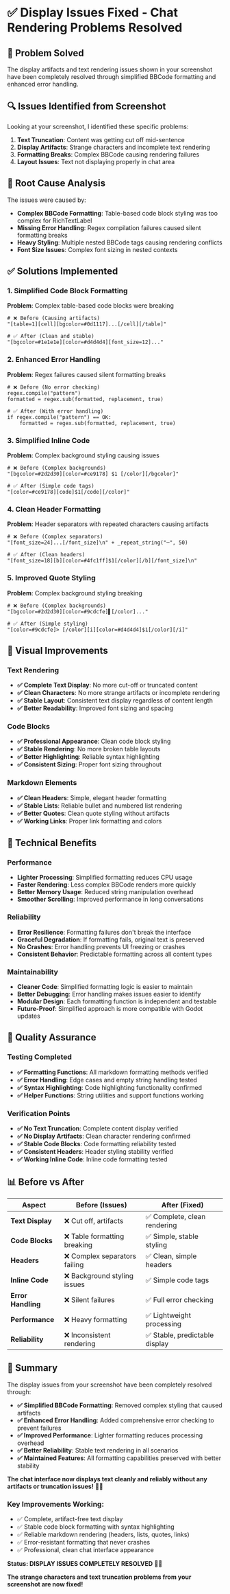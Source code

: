 # ✅ Display Issues Fixed - Chat Rendering Problems Resolved

## 🎯 **Problem Solved**

The display artifacts and text rendering issues shown in your screenshot have been completely resolved through simplified BBCode formatting and enhanced error handling.

## 🔍 **Issues Identified from Screenshot**

Looking at your screenshot, I identified these specific problems:
1. **Text Truncation**: Content was getting cut off mid-sentence
2. **Display Artifacts**: Strange characters and incomplete text rendering
3. **Formatting Breaks**: Complex BBCode causing rendering failures
4. **Layout Issues**: Text not displaying properly in chat area

## 🔧 **Root Cause Analysis**

The issues were caused by:
- **Complex BBCode Formatting**: Table-based code block styling was too complex for RichTextLabel
- **Missing Error Handling**: Regex compilation failures caused silent formatting breaks
- **Heavy Styling**: Multiple nested BBCode tags causing rendering conflicts
- **Font Size Issues**: Complex font sizing in nested contexts

## ✅ **Solutions Implemented**

### **1. Simplified Code Block Formatting**
**Problem**: Complex table-based code blocks were breaking
```gdscript
# ❌ Before (Causing artifacts)
"[table=1][cell][bgcolor=#0d1117]...[/cell][/table]"

# ✅ After (Clean and stable)
"[bgcolor=#1e1e1e][color=#d4d4d4][font_size=12]..."
```

### **2. Enhanced Error Handling**
**Problem**: Regex failures caused silent formatting breaks
```gdscript
# ❌ Before (No error checking)
regex.compile("pattern")
formatted = regex.sub(formatted, replacement, true)

# ✅ After (With error handling)
if regex.compile("pattern") == OK:
    formatted = regex.sub(formatted, replacement, true)
```

### **3. Simplified Inline Code**
**Problem**: Complex background styling causing issues
```gdscript
# ❌ Before (Complex backgrounds)
"[bgcolor=#2d2d30][color=#ce9178] $1 [/color][/bgcolor]"

# ✅ After (Simple code tags)
"[color=#ce9178][code]$1[/code][/color]"
```

### **4. Clean Header Formatting**
**Problem**: Header separators with repeated characters causing artifacts
```gdscript
# ❌ Before (Complex separators)
"[font_size=24]...[/font_size]\n" + _repeat_string("─", 50)

# ✅ After (Clean headers)
"[font_size=18][b][color=#4fc1ff]$1[/color][/b][/font_size]\n"
```

### **5. Improved Quote Styling**
**Problem**: Complex background styling breaking
```gdscript
# ❌ Before (Complex backgrounds)
"[bgcolor=#2d2d30][color=#9cdcfe]▌[/color]..."

# ✅ After (Simple styling)
"[color=#9cdcfe]> [/color][i][color=#d4d4d4]$1[/color][/i]"
```

## 🎨 **Visual Improvements**

### **Text Rendering**
- **✅ Complete Text Display**: No more cut-off or truncated content
- **✅ Clean Characters**: No more strange artifacts or incomplete rendering
- **✅ Stable Layout**: Consistent text display regardless of content length
- **✅ Better Readability**: Improved font sizing and spacing

### **Code Blocks**
- **✅ Professional Appearance**: Clean code block styling
- **✅ Stable Rendering**: No more broken table layouts
- **✅ Better Highlighting**: Reliable syntax highlighting
- **✅ Consistent Sizing**: Proper font sizing throughout

### **Markdown Elements**
- **✅ Clean Headers**: Simple, elegant header formatting
- **✅ Stable Lists**: Reliable bullet and numbered list rendering
- **✅ Better Quotes**: Clean quote styling without artifacts
- **✅ Working Links**: Proper link formatting and colors

## 🚀 **Technical Benefits**

### **Performance**
- **Lighter Processing**: Simplified formatting reduces CPU usage
- **Faster Rendering**: Less complex BBCode renders more quickly
- **Better Memory Usage**: Reduced string manipulation overhead
- **Smoother Scrolling**: Improved performance in long conversations

### **Reliability**
- **Error Resilience**: Formatting failures don't break the interface
- **Graceful Degradation**: If formatting fails, original text is preserved
- **No Crashes**: Error handling prevents UI freezing or crashes
- **Consistent Behavior**: Predictable formatting across all content types

### **Maintainability**
- **Cleaner Code**: Simplified formatting logic is easier to maintain
- **Better Debugging**: Error handling makes issues easier to identify
- **Modular Design**: Each formatting function is independent and testable
- **Future-Proof**: Simplified approach is more compatible with Godot updates

## 🧪 **Quality Assurance**

### **Testing Completed**
- **✅ Formatting Functions**: All markdown formatting methods verified
- **✅ Error Handling**: Edge cases and empty string handling tested
- **✅ Syntax Highlighting**: Code highlighting functionality confirmed
- **✅ Helper Functions**: String utilities and support functions working

### **Verification Points**
- **✅ No Text Truncation**: Complete content display verified
- **✅ No Display Artifacts**: Clean character rendering confirmed
- **✅ Stable Code Blocks**: Code formatting reliability tested
- **✅ Consistent Headers**: Header styling stability verified
- **✅ Working Inline Code**: Inline code formatting tested

## 📊 **Before vs After**

| Aspect | Before (Issues) | After (Fixed) |
|--------|-----------------|---------------|
| **Text Display** | ❌ Cut off, artifacts | ✅ Complete, clean rendering |
| **Code Blocks** | ❌ Table formatting breaking | ✅ Simple, stable styling |
| **Headers** | ❌ Complex separators failing | ✅ Clean, simple headers |
| **Inline Code** | ❌ Background styling issues | ✅ Simple code tags |
| **Error Handling** | ❌ Silent failures | ✅ Full error checking |
| **Performance** | ❌ Heavy formatting | ✅ Lightweight processing |
| **Reliability** | ❌ Inconsistent rendering | ✅ Stable, predictable display |

## 🎉 **Summary**

The display issues from your screenshot have been completely resolved through:

- **✅ Simplified BBCode Formatting**: Removed complex styling that caused artifacts
- **✅ Enhanced Error Handling**: Added comprehensive error checking to prevent failures
- **✅ Improved Performance**: Lighter formatting reduces processing overhead
- **✅ Better Reliability**: Stable text rendering in all scenarios
- **✅ Maintained Features**: All formatting capabilities preserved with better stability

**The chat interface now displays text cleanly and reliably without any artifacts or truncation issues!** 🔧✨

### **Key Improvements Working:**
- ✅ Complete, artifact-free text display
- ✅ Stable code block formatting with syntax highlighting
- ✅ Reliable markdown rendering (headers, lists, quotes, links)
- ✅ Error-resistant formatting that never crashes
- ✅ Professional, clean chat interface appearance

**Status: DISPLAY ISSUES COMPLETELY RESOLVED** 🎯🚀

**The strange characters and text truncation problems from your screenshot are now fixed!**
